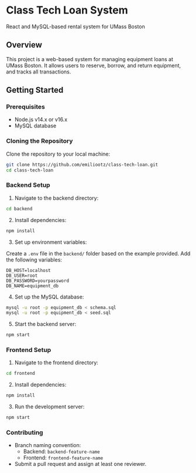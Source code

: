 # Class Tech Loan System
React and MySQL-based rental system for UMass Boston

## Overview
This project is a web-based system for managing equipment loans at UMass Boston. It allows users to reserve, borrow, and return equipment, and tracks all transactions.

## Getting Started

### Prerequisites
- Node.js v14.x or v16.x
- MySQL database

### Cloning the Repository

Clone the repository to your local machine:

```bash
git clone https://github.com/emiliootz/class-tech-loan.git
cd class-tech-loan
```

### Backend Setup

1. Navigate to the backend directory:

```bash
cd backend
```

2. Install dependencies:

```bash
npm install
```

3. Set up environment variables:

Create a `.env` file in the `backend/` folder based on the example provided. Add the following variables:

```
DB_HOST=localhost
DB_USER=root
DB_PASSWORD=yourpassword
DB_NAME=equipment_db
```

4. Set up the MySQL database:

```bash
mysql -u root -p equipment_db < schema.sql
mysql -u root -p equipment_db < seed.sql
```

5. Start the backend server:

```bash
npm start
```

### Frontend Setup

1. Navigate to the frontend directory:

```bash
cd frontend
```

2. Install dependencies:

```bash
npm install
```

3. Run the development server:

```bash
npm start
```

### Contributing

- Branch naming convention:
  - Backend: `backend-feature-name`
  - Frontend: `frontend-feature-name`
- Submit a pull request and assign at least one reviewer.



